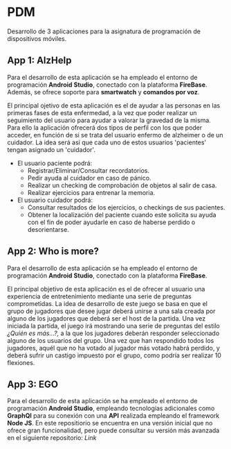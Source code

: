 # PDM
Desarrollo de 3 aplicaciones para la asignatura de programación de dispositivos móviles.

## App 1: AlzHelp
Para el desarrollo de esta aplicación se ha empleado el entorno de programación **Android Studio**, 
conectado con la plataforma **FireBase**. Además, se ofrece soporte para **smartwatch** y **comandos por voz**.

El principal ojetivo de esta aplicación es el de ayudar a las personas en las primeras fases
de esta enfermedad, a la vez que poder realizar un seguimiento del usuario para ayudar a valorar
la gravedad de la misma.
Para ello la aplicación ofrecerá dos tipos de perfil con los que poder acceder, en función de
si se trata del usuario enfermo de alzheimer o de un cuidador.
La idea será así que cada uno de estos usuarios 'pacientes' tengan asignado un 'cuidador'.
* El usuario paciente podrá:
  * Registrar/Eliminar/Consultar recordatorios.
  * Pedir ayuda al cuidador en caso de pánico.
  * Realizar un checking de comprobación de objetos al salir de casa.
  * Realizar ejercicios para entrenar la memoria.
* El usuario cuidador podrá:
  * Consultar resultados de los ejercicios, o checkings de sus pacientes.
  * Obtener la localización del paciente cuando este solicita su ayuda con el 
  fin de poder ayudarle en caso de haberse perdido o desorientarse.
  
## App 2: Who is more?
Para el desarrollo de esta aplicación se ha empleado el entorno de programación **Android Studio**, 
conectado con la plataforma **FireBase**. 

El principal objetivo de esta aplicación es el de ofrecer al usuario una experiencia de entretenimiento
mediante una serie de preguntas comprometidas.
La idea de desarrollo de este juego se basa en que el grupo de jugadores que desee jugar deberá unirse
a una sala creada por alguno de los jugadores que deberá ser el host de la partida. Una vez iniciada
la partida, el juego irá mostrando una serie de preguntas del estilo *¿Quién es más...?,* a la que los
jugadores deberán responder seleccionado alguno de los usuarios del grupo. Una vez que han respondido todos
los jugadores, aquél que no ha votado al jugador más votado habrá perdido, y deberá sufrir un castigo impuesto 
por el grupo, como podría ser realizar 10 flexiones.

## App 3: EGO
Para el desarrollo de esta aplicación se ha empleado el entorno de programación **Android Studio**, empleando
tecnologías adicionales como **GraphQl** para su conexión con una **API** realizada empleando el framework **Node JS**.
En este repositiorio se encuentra en una versión inicial que no ofrece gran funcionalidad, pero puede consultar
su versión más avanzada en el siguiente repositorio: *Link*
